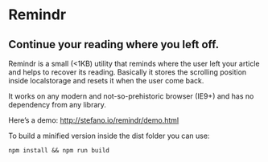 # Remindr
## Continue your reading where you left off.

Remindr is a small (<1KB) utility that reminds where the user left your article and helps to recover its reading. Basically it stores the scrolling position inside localstorage and resets it when the user come back.

It works on any modern and not-so-prehistoric browser (IE9+) and has no dependency from any library.

Here’s a demo: http://stefano.io/remindr/demo.html

To build a minified version inside the dist folder you can use:
```
npm install && npm run build
```
